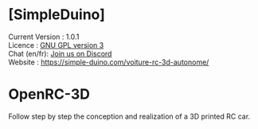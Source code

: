 # [SimpleDuino]

Current Version : 1.0.1  
Licence : [GNU GPL version 3](./license.txt)  
Chat (en/fr): [Join us on Discord](https://discord.gg/kkDZwksE)  
Website : https://simple-duino.com/voiture-rc-3d-autonome/

# OpenRC-3D
Follow step by step the conception and realization of a 3D printed RC car.
